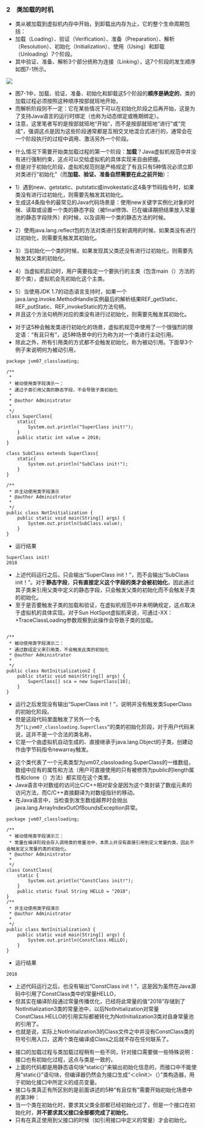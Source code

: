 ### 2　类加载的时机
>
- 类从被加载到虚拟机内存中开始，到卸载出内存为止，它的整个生命周期包括：
- 加载（Loading）、验证（Verification）、准备（Preparation）、解析（Resolution）、初始化（Initialization）、使用（Using）和卸载（Unloading）7个阶段。
- 其中验证、准备、解析3个部分统称为连接（Linking），这7个阶段的发生顺序如图7-1所示。
>
![](https://github.com/lu666666/notebooks/blob/master/java/jvm/07/pic/01.png)
>
- 图7-1中，加载、验证、准备、初始化和卸载这5个阶段的**顺序是确定的**，类的加载过程必须按照这种顺序按部就班地开始，
- 而解析阶段则不一定：它在某些情况下可以在初始化阶段之后再开始，这是为了支持Java语言的运行时绑定（也称为动态绑定或晚期绑定）。
- 注意，这里笔者写的是按部就班地“开始”，而不是按部就班地“进行”或“完成”，强调这点是因为这些阶段通常都是互相交叉地混合式进行的，通常会在一个阶段执行的过程中调用、激活另外一个阶段。
>
- 什么情况下需要开始类加载过程的第一个阶段：**加载**？Java虚拟机规范中并没有进行强制约束，这点可以交给虚拟机的具体实现来自由把握。
- 但是对于初始化阶段，虚拟机规范则是严格规定了有且只有5种情况必须立即对类进行“初始化”（而**加载、验证、准备自然需要在此之前开始**）：
>
- 1）遇到new、getstatic、putstatic或invokestatic这4条字节码指令时，如果类没有进行过初始化，则需要先触发其初始化。
- 生成这4条指令的最常见的Java代码场景是：使用new关键字实例化对象的时候、读取或设置一个类的静态字段（被final修饰、已在编译期把结果放入常量池的静态字段除外）的时候，以及调用一个类的静态方法的时候。
>
- 2）使用java.lang.reflect包的方法对类进行反射调用的时候，如果类没有进行过初始化，则需要先触发其初始化。
>
- 3）当初始化一个类的时候，如果发现其父类还没有进行过初始化，则需要先触发其父类的初始化。
>
- 4）当虚拟机启动时，用户需要指定一个要执行的主类（包含main（）方法的那个类），虚拟机会先初始化这个主类。
>
- 5）当使用JDK 1.7的动态语言支持时，如果一个java.lang.invoke.MethodHandle实例最后的解析结果REF_getStatic、REF_putStatic、REF_invokeStatic的方法句柄，
- 并且这个方法句柄所对应的类没有进行过初始化，则需要先触发其初始化。
>
- 对于这5种会触发类进行初始化的场景，虚拟机规范中使用了一个很强烈的限定语：“有且只有”，这5种场景中的行为称为对一个类进行主动引用。
- 除此之外，所有引用类的方式都不会触发初始化，称为被动引用。下面举3个例子来说明何为被动引用，
>
```
package jvm07_classloading;

/**
 * 
 * 被动使用类字段演示一：
 * 通过子类引用父类的静态字段，不会导致子类初始化
 *
 * @author Administrator
 *
 */
class SuperClass{
	static{
		System.out.println("SuperClass init!");
	}
	public static int value = 2018;
}

class SubClass extends SuperClass{
	static{
		System.out.println("SubClass init!");
	}
}

/**
 * 非主动使用类字段演示
 * @author Administrator
 *
 */
public class NotInitialization {
	public static void main(String[] args) {
		System.out.println(SubClass.value);
	}
}

```
>
- 运行结果
>
```
SuperClass init!
2018
```
>
- 上述代码运行之后，只会输出“SuperClass init！”，而不会输出“SubClass init！”。对于**静态字段**，**只有直接定义这个字段的类才会被初始化**，因此通过其子类来引用父类中定义的静态字段，只会触发父类的初始化而不会触发子类的初始化。
- 至于是否要触发子类的加载和验证，在虚拟机规范中并未明确规定，这点取决于虚拟机的具体实现。对于Sun HotSpot虚拟机来说，可通过-XX：+TraceClassLoading参数观察到此操作会导致子类的加载。
>
```

/**
 * 被动使用类字段演示二：
 * 通过数组定义来引用类，不会触发此类的初始化
 * @author Administrator
 *
 */
public class NotInitialization2 {
	public static void main(String[] args) {
		SuperClass[] sca = new SuperClass[10];
	}
}

```
>
- 运行之后发现没有输出“SuperClass init！”，说明并没有触发类SuperClass的初始化阶段。
- 但是这段代码里面触发了另外一个名为`“[Ljvm07_classloading.SuperClass”`的类的初始化阶段，对于用户代码来说，这并不是一个合法的类名称，
- 它是一个由虚拟机自动生成的、直接继承于java.lang.Object的子类，创建动作由字节码指令newarray触发。
>
- 这个类代表了一个元素类型为jvm07_classloading.SuperClass的一维数组，数组中应有的属性和方法（用户可直接使用的只有被修饰为public的length属性和clone（）方法）都实现在这个类里。
- Java语言中对数组的访问比C/C++相对安全是因为这个类封装了数组元素的访问方法，而C/C++直接翻译为对数组指针的移动。
- 在Java语言中，当检查到发生数组越界时会抛出java.lang.ArrayIndexOutOfBoundsException异常。
>
```
package jvm07_classloading;

/**
 * 被动使用类字段演示三：
 * 常量在编译阶段会存入调用类的常量池中，本质上并没有直接引用到定义常量的类，因此不会触发定义常量的类的初始化。
 * @author Administrator
 *
 */
class ConstClass{
	static {
		System.out.println("ConstClass init!");
	}
	public static final String HELLO = "2018";
}
/**
 * 非主动使用类字段演示
 * @author Administrator
 *
 */
public class NotInitialization3 {
	public static void main(String[] args) {
		System.out.println(ConstClass.HELLO);
	}
}

```
>
- 运行结果
>
```
2018
```
>
- 上述代码运行之后，也没有输出“ConstClass init！”，这是因为虽然在Java源码中引用了ConstClass类中的常量HELLO，
- 但其实在编译阶段通过常量传播优化，已经将此常量的值“2018”存储到了NotInitialization3类的常量池中，以后NotInitialization对常量ConstClass.HELLO的引用实际都被转化为NotInitialization3类对自身常量池的引用了。
- 也就是说，实际上NotInitialization3的Class文件之中并没有ConstClass类的符号引用入口，这两个类在编译成Class之后就不存在任何联系了。
>
- 接口的加载过程与类加载过程稍有一些不同，针对接口需要做一些特殊说明：接口也有初始化过程，这点与类是一致的，
- 上面的代码都是用静态语句块“static{}”来输出初始化信息的，而接口中不能使用“static{}”语句块，但编译器仍然会为接口生成“＜clinit＞（）”类构造器，用于初始化接口中所定义的成员变量。
- 接口与类真正有所区别的是前面讲述的5种“有且仅有”需要开始初始化场景中的第3种：
- 当一个类在初始化时，要求其父类全部都已经初始化过了，但是一个接口在初始化时，**并不要求其父接口全部都完成了初始化**，
- 只有在真正使用到父接口的时候（如引用接口中定义的常量）才会初始化。
>




